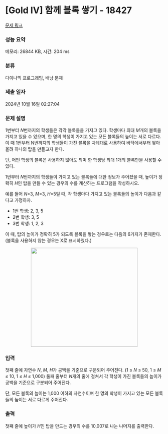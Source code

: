 # [Gold IV] 함께 블록 쌓기 - 18427 

[문제 링크](https://www.acmicpc.net/problem/18427) 

### 성능 요약

메모리: 26844 KB, 시간: 204 ms

### 분류

다이나믹 프로그래밍, 배낭 문제

### 제출 일자

2024년 10월 16일 02:27:04

### 문제 설명

<p>1번부터 <em>N</em>번까지의 학생들은 각각 블록들을 가지고 있다. 학생마다 최대 <em>M</em>개의 블록을 가지고 있을 수 있으며, 한 명의 학생이 가지고 있는 모든 블록들의 높이는 서로 다르다. 이 때 1번부터 N번까지의 학생들이 가진 블록을 차례대로 사용하여 바닥에서부터 쌓아올려 하나의 탑을 만들고자 한다.</p>

<p>단, 어떤 학생의 블록은 사용하지 않아도 되며 한 학생당 최대 1개의 블록만을 사용할 수 있다.</p>

<p>1번부터 <em>N</em>번까지의 학생들이 가지고 있는 블록들에 대한 정보가 주어졌을 때, 높이가 정확히 <em>H</em>인 탑을 만들 수 있는 경우의 수를 계산하는 프로그램을 작성하시오.</p>

<p>예를 들어 <em>N</em>=3, <em>M</em>=3, <em>H</em>=5일 때, 각 학생마다 가지고 있는 블록들의 높이가 다음과 같다고 가정하자.</p>

<ul>
	<li>1번 학생: 2, 3, 5</li>
	<li>2번 학생: 3, 5</li>
	<li>3번 학생: 1, 2, 3</li>
</ul>

<p>이 때, 탑의 높이가 정확히 5가 되도록 블록을 쌓는 경우로는 다음의 6가지가 존재한다. (블록을 사용하지 않는 경우는 X로 표시하였다.)</p>

<p style="text-align: center;"><img alt="" src="https://upload.acmicpc.net/82b228be-4bf3-4a38-95e3-a2238e9bb4ff/-/preview/" style="height: 314px; width: 340px;"></p>

### 입력 

 <p>첫째 줄에 자연수 <em>N</em>, <em>M</em>, <em>H</em>가 공백을 기준으로 구분되어 주어진다. (1 ≤ <em>N </em>≤ 50, 1 ≤ <em>M </em>≤ 10, 1 ≤ <em>H </em>≤ 1,000) 둘째 줄부터 <em>N</em>개의 줄에 걸쳐서 각 학생이 가진 블록들의 높이가 공백을 기준으로 구분되어 주어진다.</p>

<p>단, 모든 블록의 높이는 1,000 이하의 자연수이며 한 명의 학생이 가지고 있는 모든 블록들의 높이는 서로 다르게 주어진다.</p>

### 출력 

 <p>첫째 줄에 높이가 <em>H</em>인 탑을 만드는 경우의 수를 10,007로 나눈 나머지를 출력한다.</p>

